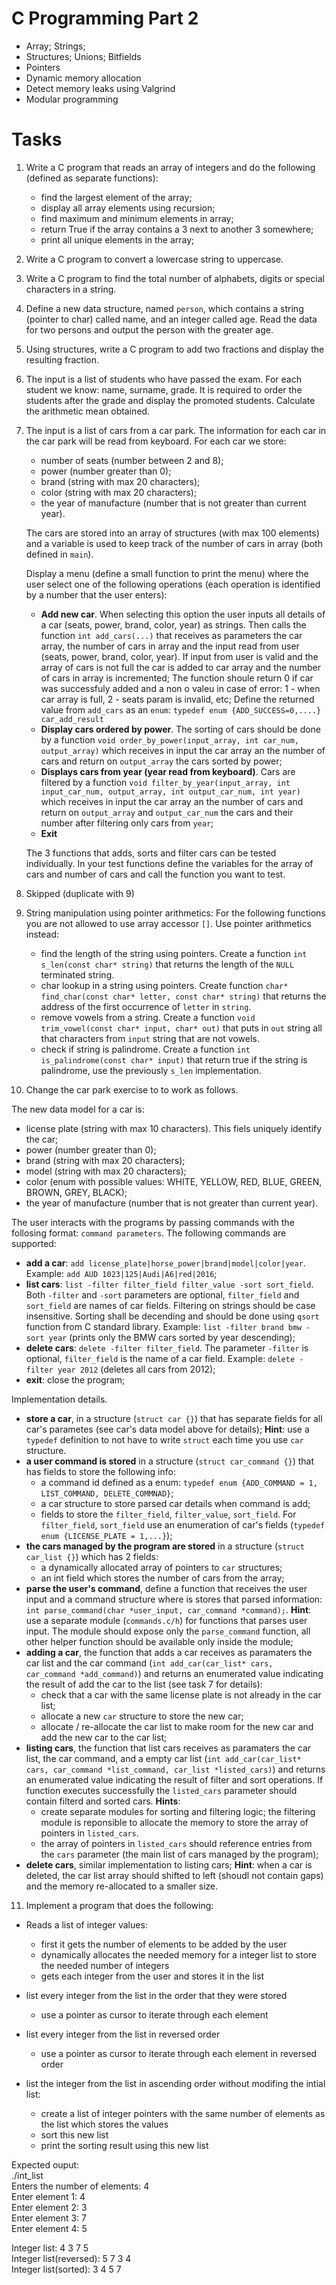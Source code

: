 # C Programming Part 2
  * Array; Strings; 
  * Structures; Unions; Bitfields
  * Pointers
  * Dynamic memory allocation
  * Detect memory leaks using Valgrind
  * Modular programming
   
   
# Tasks

1. Write a C program that reads an array of integers and do the following (defined as separate functions):
    - find the largest element of the array;
    - display all array elements using recursion;
    - find maximum and minimum elements in array;
    - return True if the array contains a 3 next to another 3 somewhere;
    - print all unique elements in the array;
    
2. Write a C program to convert a lowercase string to uppercase.

3. Write a C program to find the total number of alphabets, digits or special characters in a string.

4. Define a new data structure, named `person`, which contains a string (pointer to char) called name, and an integer called age. 
     Read the data for two persons and output the person with the greater age.

5. Using structures, write a C program to add two fractions and display the resulting fraction.

6. The input is a list of students who have passed the exam. For each student we know: name, surname, grade. 
     It is required to order the students after the grade and display the promoted students. 
     Calculate the arithmetic mean obtained.

7. The input is a list of cars from a car park. The information for each car in the car park will be read from keyboard. For each car we store: 
   - number of seats (number between 2 and 8);
   - power (number greater than 0);
   - brand (string with max 20 characters);
   - color (string with max 20 characters);
   - the year of manufacture (number that is not greater than current year).   
   
   The cars are stored into an array of structures (with max 100 elements) and a variable is used to keep track of the number of cars in array (both defined in `main`).  

   Display a menu (define a small function to print the menu) where the user select one of the following operations (each operation is identified by a number that the user enters):  
   - **Add new car**. When selecting this option the user inputs all details of a car (seats, power, brand, color, year) as strings.  Then calls the function `int add_cars(...)` that receives as parameters the car array, the number of cars in array and the input read from user (seats, power, brand, color, year). If input from user is valid and the array of cars is not full the car is added to car array and the number of cars in array is incremented;  The function shoule return 0 if car was successfuly added and a non o valeu in case of error: 1 - when car array is full, 2 - seats param is invalid, etc; Define the returned value from `add_cars` as an `enum`: `typedef enum {ADD_SUCCESS=0,....} car_add_result`
   - **Display cars ordered by power**. The sorting of cars should be done by a function `void order_by_power(input_array, int car_num, output_array)` which receives in input the car array an the number of cars and return on `output_array` the cars sorted by power;  
   - **Displays cars from year (year read from keyboard)**. Cars are filtered by a function `void filter_by_year(input_array, int input_car_num, output_array, int output_car_num, int year)` which receives in input the car array an the number of cars and return on `output_array` and `output_car_num` the cars and their number after filtering only cars from `year`;   
   - **Exit**  

   The 3 functions that adds, sorts and filter cars can be tested individually. In your test functions define the variables for the array of cars and number of cars  and call the function you want to test.

8. Skipped (duplicate with 9)
  
9. String manipulation using pointer arithmetics:
For the following functions you are not allowed to use array accessor `[]`. Use pointer arithmetics instead:  
    - find the length of the string using pointers. Create a function `int s_len(const char* string)` that returns the length of the `NULL` terminated string.
    - char lookup in a string using pointers. Create function `char* find_char(const char* letter, const char* string)` that returns the address of the first occurrence of `letter` in `string`.
    - remove vowels from a string. Create a function `void trim_vowel(const char* input, char* out)` that puts in `out` string all that characters from `input` string that are not vowels.
    - check if string is palindrome. Create a function `int is_palindrome(const char* input)` that return true if the string is palindrome, use the previously `s_len` implementation.  
    
10. Change the car park exercise to to work as follows.  

   The new data model for a car is: 
   - license plate (string with max 10 characters). This fiels uniquely identify the car;   
   - power (number greater than 0);
   - brand (string with max 20 characters);
   - model (string with max 20 characters);
   - color (enum with possible values: WHITE, YELLOW, RED, BLUE, GREEN, BROWN, GREY, BLACK);
   - the year of manufacture (number that is not greater than current year).  

   The user interacts with the programs by passing commands with the follosing format: `command parameters`. The following commands are supported:
   - **add a car**: `add license_plate|horse_power|brand|model|color|year`. Example: `add AUD 1023|125|Audi|A6|red|2016`;  
   - **list cars**: `list -filter filter_field filter_value -sort sort_field`. Both `-filter` and `-sort` parameters are optional, `filter_field` and `sort_field` are names of car fields. Filtering on strings should be case insensitive. Sorting shall be decending and should be done using `qsort` function from C standard library. Example: `list -filter brand bmw -sort year` (prints only the BMW cars sorted by year descending);  
   - **delete cars**: `delete -filter filter_field`. The parameter `-filter` is optional, `filter_field` is the name of a car field. Example: `delete -filter year 2012` (deletes all cars from 2012); 
   - **exit**: close the program; 

   Implementation details.
   - **store a car**, in a structure (`struct car {}`) that has separate fields for all car's parametes (see car's data model above for details); **Hint**: use a `typedef` definition to not have to write `struct` each time you use `car` structure.    
   - **a user command is stored** in a structure (`struct car_command {}`) that has fields to store the following info:
     - a command id defined as a enum: `typedef enum {ADD_COMMAND = 1, LIST_COMMAND, DELETE_COMMNAD}`;
     - a car structure to store parsed car details when command is add;
     - fields to store the `filter_field`, `filter_value`, `sort_field`. For `filter_field`, `sort_field` use an enumeration of car's fields (`typedef enum {LICENSE_PLATE = 1,...}`);
   - **the cars managed by the program are stored** in a structure (`struct car_list {}`) which has 2 fields:  
     - a dynamically allocated array of pointers to `car` structures;
     - an int field which stores the number of cars from the array;  
   - **parse the user's command**, define a function that receives the user input and a command structure where is stores that parsed information: `int parse_command(char *user_input, car_command *command);`. **Hint**: use a separate module (`commands.c/h`) for functions that parses user input. The module should expose only the `parse_command` function, all other helper function should be available only inside the module;
   - **adding a car**, the function that adds a car receives as paramaters the car list and the car command  (`int add_car(car_list* cars, car_command *add_command)`) and returns an enumerated value indicating the result of add the car to the list (see task 7 for details):      
     - check that a car with the same license plate is not already in the car list;
     - allocate a new `car` structure to store the new car;
     - allocate / re-allocate the car list to make room for the new car and add the new car to the car list;
   - **listing cars**, the function that list cars receives as paramaters the car list, the car command, and a empty car list (`int add_car(car_list* cars, car_command *list_command, car_list *listed_cars)`) and returns an enumerated value indicating the result of filter and sort operations. If function executes successfully the `listed_cars` parameter should contain filterd and sorted cars. **Hints**: 
     - create separate modules for sorting and filtering logic; the filtering module is reponsible to allocate the memory to store the array of pointers in `listed_cars`. 
     - the array of pointers in `listed_cars` should reference entries from the `cars` parameter (the main list of cars managed by the program);  
   - **delete cars**, similar implementation to listing cars; **Hint**: when a car is deleted, the car list array should shifted to left (shoudl not contain gaps) and the memory re-allocated to a smaller size.

11. Implement a program that does the following:
- Reads a list of integer values:
    - first it gets  the number of elements to be added by the user  
    - dynamically allocates the needed memory for a integer list to store the needed number of integers  
    - gets each integer from the user and stores it in the list
        
- list every integer from the list in the order that they were stored<br>
   - use a pointer as cursor  to iterate through each element
   
- list every integer from the list in reversed order<br>
   - use a pointer as cursor  to iterate through each element in reversed order<br>

- list the integer from the list in ascending order without modifing the intial list:
   - create a list of integer pointers with the same number of elements as the list which stores the values
   - sort this new list
   - print the sorting result using this new list
   
Expected ouput:  
./int_list  
Enters the number of elements: 4  
Enter element 1: 4  
Enter element 2: 3  
Enter element 3: 7    
Enter element 4: 5  

Integer list: 4 3 7 5  
Integer list(reversed): 5 7 3 4  
Integer list(sorted): 3 4 5 7  
